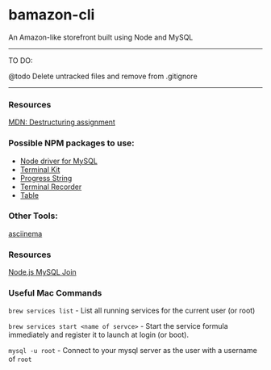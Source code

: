 # bamazon-cli
An Amazon-like storefront built using Node and MySQL

------------------------------------------------------------------
TO DO:

@todo Delete untracked files and remove from .gitignore

------------------------------------------------------------------

### Resources
[MDN: Destructuring assignment](https://developer.mozilla.org/en-US/docs/Web/JavaScript/Reference/Operators/Destructuring_assignment)


### Possible NPM packages to use:
- [Node driver for MySQL](https://www.npmjs.com/package/mysql)
- [Terminal Kit](https://www.npmjs.com/package/terminal-kit)
- [Progress String](https://www.npmjs.com/package/progress-string)
- [Terminal Recorder](https://www.npmjs.com/package/terminal-recorder)
- [Table](https://www.npmjs.com/package/table)

### Other Tools:
[asciinema](https://asciinema.org/)

### Resources
[Node.js MySQL Join](https://www.w3schools.com/nodejs/nodejs_mysql_join.asp)

### Useful Mac Commands

`brew services list` - List all running services for the current user (or root)

`brew services start <name of servce>` -  Start the service formula immediately and register it to launch at login (or boot).

`mysql -u root` - Connect to your mysql server as the user with a username of `root`



